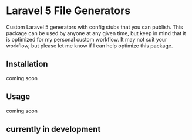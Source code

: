# Laravel 5 File Generators

Custom Laravel 5 generators with config stubs that you can publish.
This package can be used by anyone at any given time, but keep in mind that it is optimized for my personal custom workflow.
It may not suit your workflow, but please let me know if I can help optimize this package.

## Installation

coming soon

## Usage

coming soon

## currently in development
